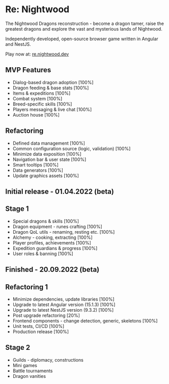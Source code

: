 # Re: Nightwood
The Nightwood Dragons reconstruction - become a dragon tamer, raise the greatest dragons and explore the vast and mysterious lands of Nightwood.

Independently developed, open-source browser game written in Angular and NestJS.

Play now at: [re.nightwood.dev](https://re.nightwood.dev/)

## MVP Features
 - Dialog-based dragon adoption [100%]
 - Dragon feeding & base stats [100%]
 - Items & expeditions [100%]
 - Combat system [100%]
 - Breed-specific skills [100%]
 - Players messaging & live chat [100%]
 - Auction house [100%]

## Refactoring
 - Defined data management [100%]
 - Common configuration source (logic, validation) [100%]
 - Minimize data exposition [100%]
 - Navigation bar & user state [100%]
 - Smart tooltips [100%]
 - Data generators [100%]
 - Update graphics assets [100%]

## Initial release - 01.04.2022 (beta)

## Stage 1
 - Special dragons & skills [100%]
 - Dragon equipment - runes crafting [100%]
 - Dragon QoL utils - renaming, resting etc. [100%]
 - Alchemy - cooking, extracting [100%]
 - Player profiles, achievements [100%]
 - Expedition guardians & progress [100%]
 - User roles & banning [100%]

## Finished - 20.09.2022 (beta)

## Refactoring 1
 - Minimize dependencies, update libraries [100%]
 - Upgrade to latest Angular version (15.1.3) [100%]
 - Upgrade to latest NestJS version (9.3.2) [100%]
 - Post upgrade refactoring [20%]
 - Frontend components - change detection, generic, skeletons [100%]
 - Unit tests, CI/CD [100%]
 - Production release [100%]

## Stage 2
 - Guilds - diplomacy, constructions 
 - Mini games
 - Battle tournaments
 - Dragon vanities

